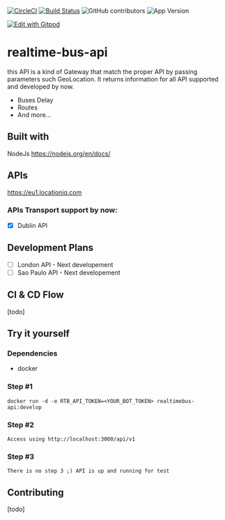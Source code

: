 [![CircleCI](https://circleci.com/gh/pulse360-lab/rtb-api/tree/master.svg?style=svg)](https://circleci.com/gh/pulse360-lab/rtb-api/tree/master)
[![Build Status](https://travis-ci.org/pulse360-lab/rtb-api.svg?branch=develop)](https://travis-ci.org/pulse360-lab/rtb-api)
![GitHub contributors](https://img.shields.io/github/contributors/realtime-bus/node-api.svg)
![App Version](https://img.shields.io/badge/dynamic/json?color=orange&label=realtime-bus&prefix=v&query=version&suffix=beta&url=https%3A%2F%2Fraw.githubusercontent.com%2Fpulse360-lab%2Frtb-api%2Fdevelop%2Fpackage.json)

[![Edit with Gitpod](https://gitpod.io/button/open-in-gitpod.svg)](https://gitpod.io/#https://github.com/pulse360-lab/rtb-api)

# realtime-bus-api 
this API is a kind of Gateway that match the proper API by passing parameters such GeoLocation. It returns information for all API supported and developed by now.
* Buses Delay  
* Routes  
* And more...  

## Built with  
NodeJs https://nodejs.org/en/docs/  

## APIs  
https://eu1.locationiq.com  

### APIs Transport support by now:
- [x] Dublin API

## Development Plans  
- [ ] London API - Next developement
- [ ] Sao Paulo API - Next developement

## CI & CD Flow  
[todo]  

## Try it yourself  
### Dependencies  
* docker  
### Step #1  
```
docker run -d -e RTB_API_TOKEN=<YOUR_BOT_TOKEN> realtimebus-api:develop
```  

### Step #2  
```
Access using http://localhost:3000/api/v1
```  
### Step #3  
```
There is no step 3 ;) API is up and running for test
```  

## Contributing  
[todo]  


